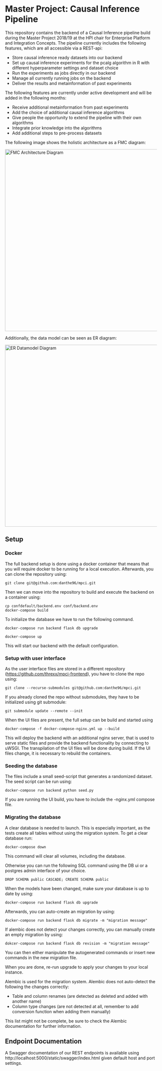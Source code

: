 # Master Project: Causal Inference Pipeline

This repository contains the backend of a Causal Inference pipeline build during the Master Project 2018/19 at the HPI chair for Enterprise Platform and Integration Concepts. The pipeline currently includes the following features, which are all accessible via a REST-api:

- Store causal inference ready datasets into our backend
- Set up causal inference experiments for the pcalg algorithm in R with different hyperparameter settings and dataset choice
- Run the experiments as jobs directly in our backend
- Manage all currently running jobs on the backend
- Deliver the results and metainformation of past experiments 

The following features are currently under active development and will be added in the following months:

- Receive additional metainformation from past experiments
- Add the choice of additional causal inference algorithms
- Give people the opportunity to extend the pipeline with their own algorithms 
- Integrate prior knowledge into the algorithms
- Add additional steps to pre-process datasets

The following image shows the holistic architecture as a FMC diagram:

<img src="https://user-images.githubusercontent.com/8962207/50157097-d2869800-02d0-11e9-9c15-299442846712.png" width="600" title="FMC Architecture Diagram">

Additionally, the data model can be seen as ER diagram:

<img src="https://user-images.githubusercontent.com/8962207/50157111-e03c1d80-02d0-11e9-80a9-96d301355201.png" width="600" title="ER Datamodel Diagram">

## Setup

### Docker

The full backend setup is done using a docker container that means that you will require docker to be running for a local execution. Afterwards, you can clone the repository using:

```
git clone git@github.com:danthe96/mpci.git
```

Then we can move into the repository to build and execute the backend on a container using:

```
cp confdefault/backend.env conf/backend.env
docker-compose build
```

To initialize the database we have to run the following command.
```
docker-compose run backend flask db upgrade
```

```
docker-compose up
```
This will start our backend with the default configuration.

### Setup with user interface

As the user interface files are stored in a different repository (https://github.com/threxx/mpci-frontend),
you have to clone the repo using:

```
git clone --recurse-submodules git@github.com:danthe96/mpci.git
```

If you already cloned the repo without submodules, they have to be initialized using git submodule:

```
git submodule update --remote --init 
```

When the UI files are present, the full setup can be build and started using

```
docker-compose -f docker-compose-nginx.yml up --build 
```

This will deploy the backend with an additional nginx server, that is used
to serve static files and provide the backend functionality by connecting to uWSGI.
The transpilation of the UI files will be done during build. If the UI files change,
it is necessary to rebuild the containers.

### Seeding the database
The files include a small seed-script that generates a randomized dataset.
The seed script can be run using:

```
docker-compose run backend python seed.py
```

If you are running the UI build, you have to include the -nginx.yml compose file.

### Migrating the database


A clear database is needed to launch. This is especially important,
as the tests create all tables without using the migration system.
To get a clear database run:
```
docker-compose down
```
This command will clear all volumes, including the database.

Otherwise you can run the following SQL command using the DB ui or a postgres 
admin interface of your choice.
```
DROP SCHEMA public CASCADE; CREATE SCHEMA public 
```

When the models have been changed, make sure your database is up to date by using:
```
docker-compose run backend flask db upgrade
```

Afterwards, you can auto-create an migration by using:
```
docker-compose run backend flask db migrate -m "migration message"
```
If alembic does not detect your changes correctly, you can manually create
an empty migration by using:
```
dokcer-compose run backend flask db revision -m "migration message"
```

You can then either manipulate the autogenerated commands or insert new commands
in the new migration file.

When you are done, re-run upgrade to apply your changes to your local instance.

Alembic is used for the migration system. Alembic does not auto-detect the following
the changes correctly:
- Table and column renames (are detected as deleted and added with another name)
- Column type changes (are not detected at all, remember to add conversion function when adding them manually)

This list might not be complete, be sure to check the Alembic documentation for further information.

## Endpoint Documentation

A Swagger documentation of our REST endpoints is available using
http://localhost:5000/static/swagger/index.html
given default host and port settings.
